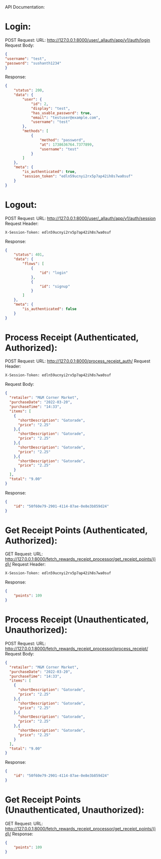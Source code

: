 
API Documentation:

# Login:

POST Request:
URL: http://127.0.0.1:8000/user/_allauth/app/v1/auth/login
Request Body:
```json
{
"username": "test",
"password": "sushanth1234"
}
```
Response:
```json
{
    "status": 200,
    "data": {
        "user": {
            "id": 2,
            "display": "test",
            "has_usable_password": true,
            "email": "testuser@example.com",
            "username": "test"
        },
        "methods": [
            {
                "method": "password",
                "at": 1738636764.7377899,
                "username": "test"
            }
        ]
    },
    "meta": {
        "is_authenticated": true,
        "session_token": "edln59ucnyi2rx5p7ap42ih8s7wa0suf"
    }
}
```

# Logout:

POST Request:
URL: http://127.0.0.1:8000/user/_allauth/app/v1/auth/session
Request Header:
```
X-Session-Token: edln59ucnyi2rx5p7ap42ih8s7wa0suf
```
Response:
```json
{
    "status": 401,
    "data": {
        "flows": [
            {
                "id": "login"
            },
            {
                "id": "signup"
            }
        ]
    },
    "meta": {
        "is_authenticated": false
    }
}
```

# Process Receipt (Authenticated, Authorized):

POST Request:
URL: http://127.0.0.1:8000/process_receipt_auth/
Request Header:
```
X-Session-Token: edln59ucnyi2rx5p7ap42ih8s7wa0suf
```
Request Body:
```json
{
  "retailer": "M&M Corner Market",
  "purchaseDate": "2022-03-20",
  "purchaseTime": "14:33",
  "items": [
    {
      "shortDescription": "Gatorade",
      "price": "2.25"
    },{
      "shortDescription": "Gatorade",
      "price": "2.25"
    },{
      "shortDescription": "Gatorade",
      "price": "2.25"
    },{
      "shortDescription": "Gatorade",
      "price": "2.25"
    }
  ],
  "total": "9.00"
}
```
Response:
```json
{
    "id": "50f60e79-2901-4114-87ae-0e8e3b859d24"
}
```


# Get Receipt Points (Authenticated, Authorized):

GET Request:
URL: http://127.0.0.1:8000/fetch_rewards_receipt_processor/get_receipt_points/{id}/
Request Header:
```
X-Session-Token: edln59ucnyi2rx5p7ap42ih8s7wa0suf
```
Response:
```json
{
    "points": 109
}
```

# Process Receipt (Unauthenticated, Unauthorized):

POST Request:
URL: http://127.0.0.1:8000/fetch_rewards_receipt_processor/process_receipt/
Request Body:
```json
{
  "retailer": "M&M Corner Market",
  "purchaseDate": "2022-03-20",
  "purchaseTime": "14:33",
  "items": [
    {
      "shortDescription": "Gatorade",
      "price": "2.25"
    },{
      "shortDescription": "Gatorade",
      "price": "2.25"
    },{
      "shortDescription": "Gatorade",
      "price": "2.25"
    },{
      "shortDescription": "Gatorade",
      "price": "2.25"
    }
  ],
  "total": "9.00"
}
```
Response:
```json
{
    "id": "50f60e79-2901-4114-87ae-0e8e3b859d24"
}
```


# Get Receipt Points (Unauthenticated, Unauthorized):

GET Request:
URL: http://127.0.0.1:8000/fetch_rewards_receipt_processor/get_receipt_points/{id}/
Response:
```json
{
    "points": 109
}
```

